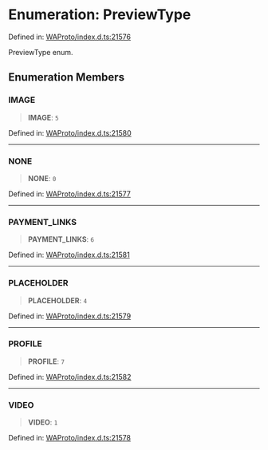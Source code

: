 # Enumeration: PreviewType

Defined in: [WAProto/index.d.ts:21576](https://github.com/Fokusdotid/Baileys/blob/f4c7971f59af0b012f8de667e7a21ae12f7bbf19/WAProto/index.d.ts#L21576)

PreviewType enum.

## Enumeration Members

### IMAGE

> **IMAGE**: `5`

Defined in: [WAProto/index.d.ts:21580](https://github.com/Fokusdotid/Baileys/blob/f4c7971f59af0b012f8de667e7a21ae12f7bbf19/WAProto/index.d.ts#L21580)

***

### NONE

> **NONE**: `0`

Defined in: [WAProto/index.d.ts:21577](https://github.com/Fokusdotid/Baileys/blob/f4c7971f59af0b012f8de667e7a21ae12f7bbf19/WAProto/index.d.ts#L21577)

***

### PAYMENT\_LINKS

> **PAYMENT\_LINKS**: `6`

Defined in: [WAProto/index.d.ts:21581](https://github.com/Fokusdotid/Baileys/blob/f4c7971f59af0b012f8de667e7a21ae12f7bbf19/WAProto/index.d.ts#L21581)

***

### PLACEHOLDER

> **PLACEHOLDER**: `4`

Defined in: [WAProto/index.d.ts:21579](https://github.com/Fokusdotid/Baileys/blob/f4c7971f59af0b012f8de667e7a21ae12f7bbf19/WAProto/index.d.ts#L21579)

***

### PROFILE

> **PROFILE**: `7`

Defined in: [WAProto/index.d.ts:21582](https://github.com/Fokusdotid/Baileys/blob/f4c7971f59af0b012f8de667e7a21ae12f7bbf19/WAProto/index.d.ts#L21582)

***

### VIDEO

> **VIDEO**: `1`

Defined in: [WAProto/index.d.ts:21578](https://github.com/Fokusdotid/Baileys/blob/f4c7971f59af0b012f8de667e7a21ae12f7bbf19/WAProto/index.d.ts#L21578)
